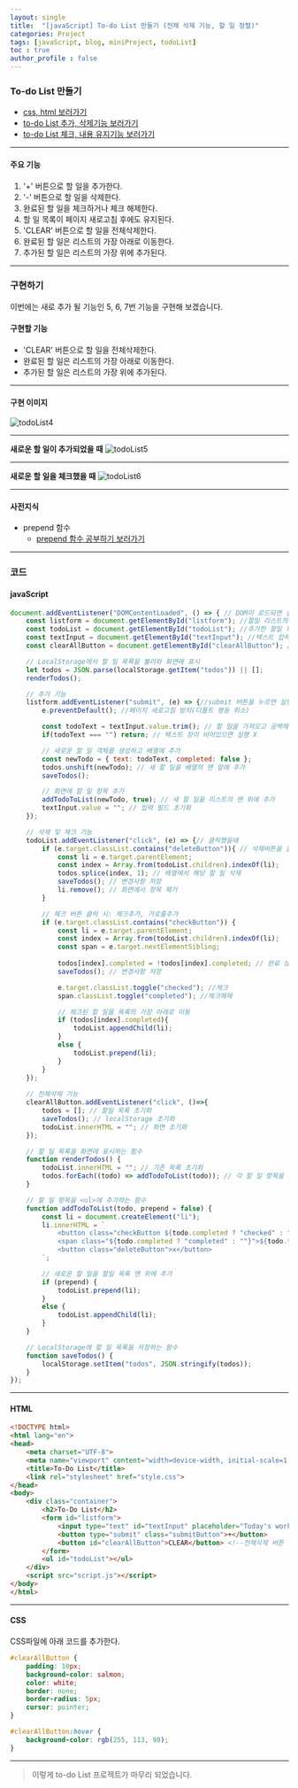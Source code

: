 ```yaml
---
layout: single
title:  "[javaScript] To-do List 만들기 (전체 삭제 기능, 할 일 정렬)"
categories: Project
tags: [javaScript, blog, miniProject, todoList] 
toc : true
author_profile : false 
---
```


### To-do List 만들기


- [css, html 보러가기](https://hidokim.github.io/project/to_do_list_first/)
- [to-do List 추가, 삭제기능 보러가기](https://hidokim.github.io/project/to_do_list_second/)
- [to-do List 체크, 내용 유지기능 보러가기](https://hidokim.github.io/project/to_do_list_third/)

***
#### 주요 기능
1. '+' 버튼으로 할 일을 추가한다.
2. '-' 버튼으로 할 일을 삭제한다.
3. 완료된 할 일을 체크하거나 체크 해제한다.
4. 할 일 목록이 페이지 새로고침 후에도 유지된다.
5. 'CLEAR' 버튼으로 할 일을 전체삭제한다.
6. 완료된 할 일은 리스트의 가장 아래로 이동한다.
7. 추가된 할 일은 리스트의 가장 위에 추가된다.

***

### 구현하기

이번에는 새로 추가 될 기능인 5, 6, 7번 기능을 구현해 보겠습니다.

#### 구현할 기능
- 'CLEAR' 버튼으로 할 일을 전체삭제한다.
- 완료된 할 일은 리스트의 가장 아래로 이동한다.
- 추가된 할 일은 리스트의 가장 위에 추가된다.

***
#### 구현 이미지
![todoList4](/assets/images/todoList4.png)

***
**새로운 할 일이 추가되었을 때**
![todoList5](/assets/images/todoList5.png)

***
**새로운 할 일을 체크했을 때**
![todoList6](/assets/images/todoList6.png)

***
#### 사전지식
- prepend 함수
    - [prepend 함수 공부하기 보러가기](/study/study_prepend/)

***
### 코드

#### javaScript
```js
document.addEventListener("DOMContentLoaded", () => { // DOM이 로드되면 실행
    const listform = document.getElementById("listform"); //할일 리스트의 <from> 요소를 저장하는 변수 
    const todoList = document.getElementById("todoList"); //추가한 할일 목록 요소 <ul>이 저장되는 변수
    const textInput = document.getElementById("textInput"); //텍스트 입력하는 요소 <input>이 저장되는 변수
    const clearAllButton = document.getElementById("clearAllButton"); //전체 삭제 버튼

    // LocalStorage에서 할 일 목록을 불러와 화면에 표시
    let todos = JSON.parse(localStorage.getItem("todos")) || [];
    renderTodos();

    // 추가 기능
    listform.addEventListener("submit", (e) => {//submit 버튼을 누르면 실행
        e.preventDefault(); //페이지 새로고침 방지(디폴트 행동 취소)

        const todoText = textInput.value.trim(); // 할 일을 가져오고 공백제거: trim()
        if(todoText === "") return; // 텍스트 창이 비어있으면 실행 X

        // 새로운 할 일 객체를 생성하고 배열에 추가
        const newTodo = { text: todoText, completed: false };
        todos.unshift(newTodo); // 새 할 일을 배열의 맨 앞에 추가
        saveTodos();

        // 화면에 할 일 항목 추가
        addTodoToList(newTodo, true); // 새 할 일을 리스트의 맨 위에 추가
        textInput.value = ""; // 입력 필드 초기화
    });

    // 삭제 및 체크 기능
    todoList.addEventListener("click", (e) => {// 클릭했을때
        if (e.target.classList.contains("deleteButton")){ // 삭제버튼을 클릭했다면
            const li = e.target.parentElement;
            const index = Array.from(todoList.children).indexOf(li);
            todos.splice(index, 1); // 배열에서 해당 할 일 삭제
            saveTodos(); // 변경사항 저장
            li.remove(); // 화면에서 항목 제거
        }

        // 체크 버튼 클릭 시: 체크추가, 가로줄추가
        if (e.target.classList.contains("checkButton")) {
            const li = e.target.parentElement;
            const index = Array.from(todoList.children).indexOf(li);
            const span = e.target.nextElementSibling;
            
            todos[index].completed = !todos[index].completed; // 완료 상태 토글
            saveTodos(); // 변경사항 저장

            e.target.classList.toggle("checked"); //체크
            span.classList.toggle("completed"); //체크해제

            // 체크된 할 일을 목록의 가장 아래로 이동
            if (todos[index].completed){ 
                todoList.appendChild(li);
            }
            else {
                todoList.prepend(li);
            }
        }
    });
    
    // 전체삭제 기능
    clearAllButton.addEventListener("click", ()=>{
        todos = []; // 할일 목록 초기화
        saveTodos(); // localStorage 초기화
        todoList.innerHTML = ""; // 화면 초기화
    });

    // 할 일 목록을 화면에 표시하는 함수
    function renderTodos() {
        todoList.innerHTML = ""; // 기존 목록 초기화
        todos.forEach((todo) => addTodoToList(todo)); // 각 할 일 항목을 화면에 추가
    }

    // 할 일 항목을 <ul>에 추가하는 함수
    function addTodoToList(todo, prepend = false) {
        const li = document.createElement("li");
        li.innerHTML = `
            <button class="checkButton ${todo.completed ? "checked" : ""}"></button>
            <span class="${todo.completed ? "completed" : ""}">${todo.text}</span>
            <button class="deleteButton">x</button>
        `;

        // 새로운 할 일을 할일 목록 맨 위에 추가
        if (prepend) {
            todoList.prepend(li);
        }
        else {
            todoList.appendChild(li);
        }
    }

    // LocalStorage에 할 일 목록을 저장하는 함수
    function saveTodos() {
        localStorage.setItem("todos", JSON.stringify(todos));
    }
});

```
***
#### HTML
```html
<!DOCTYPE html>
<html lang="en">
<head>
    <meta charset="UTF-8">
    <meta name="viewport" content="width=device-width, initial-scale=1.0">
    <title>To-Do List</title>
    <link rel="stylesheet" href="style.css">
</head>
<body>
    <div class="container">
        <h2>To-Do List</h2>
        <form id="listform">
            <input type="text" id="textInput" placeholder="Today's work">
            <button type="submit" class="submitButton">+</button>
            <button id="clearAllButton">CLEAR</button> <!--전체삭제 버튼 추가-->
        </form>
        <ul id="todoList"></ul>
    </div>
    <script src="script.js"></script>
</body>
</html>
```
***
#### CSS

CSS파일에 아래 코드를 추가한다.
```css
#clearAllButton {
    padding: 10px;
    background-color: salmon;
    color: white;
    border: none;
    border-radius: 5px;
    cursor: pointer;
}

#clearAllButton:hover {
    background-color: rgb(255, 113, 98);
}
```
***

> 이렇게 to-do List 프로젝트가 마무리 되었습니다.
